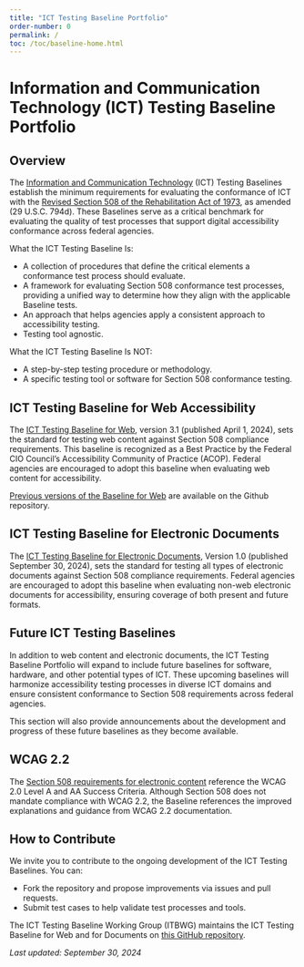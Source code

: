 ```yaml
---
title: "ICT Testing Baseline Portfolio"
order-number: 0
permalink: /
toc: /toc/baseline-home.html
---
```


# Information and Communication Technology (ICT) Testing Baseline Portfolio

## Overview

The [Information and Communication Technology](https://www.access-board.gov/ict/#defICT) (ICT) Testing Baselines establish the minimum requirements for evaluating the conformance of ICT with the [Revised Section 508 of the Rehabilitation Act of 1973](https://www.access-board.gov/ict), as amended (29 U.S.C. 794d). These Baselines serve as a critical benchmark for evaluating the quality of test processes that support digital accessibility conformance across federal agencies.

What the ICT Testing Baseline Is:

* A collection of procedures that define the critical elements a conformance test process should evaluate.  
* A framework for evaluating Section 508 conformance test processes, providing a unified way to determine how they align with the applicable Baseline tests.
* An approach that helps agencies apply a consistent approach to accessibility testing.  
* Testing tool agnostic.

What the ICT Testing Baseline Is NOT:

* A step-by-step testing procedure or methodology.  
* A specific testing tool or software for Section 508 conformance testing.

## ICT Testing Baseline for Web Accessibility

The [ICT Testing Baseline for Web](web-baselines/introduction/), version 3.1 (published April 1, 2024), sets the standard for testing web content against Section 508 compliance requirements. This baseline is recognized as a Best Practice by the Federal CIO Council’s Accessibility Community of Practice (ACOP). Federal agencies are encouraged to adopt this baseline when evaluating web content for accessibility.

[Previous versions of the Baseline for Web](https://github.com/atbcb/ICTTestingBaseline/releases) are available on the Github repository.

## ICT Testing Baseline for Electronic Documents

The [ICT Testing Baseline for Electronic Documents](document-baselines/00introductionDocs/), Version 1.0 (published September 30, 2024), sets the standard for testing all types of electronic documents against Section 508 compliance requirements. Federal agencies are encouraged to adopt this baseline when evaluating non-web electronic documents for accessibility, ensuring coverage of both present and future formats.

## Future ICT Testing Baselines

In addition to web content and electronic documents, the ICT Testing Baseline Portfolio will expand to include future baselines for software, hardware, and other potential types of ICT. These upcoming baselines will harmonize accessibility testing processes in diverse ICT domains and ensure consistent conformance to Section 508 requirements across federal agencies.

This section will also provide announcements about the development and progress of these future baselines as they become available.

## WCAG 2.2

The [Section 508 requirements for electronic content](https://www.access-board.gov/ict/#E205-content) reference the WCAG 2.0 Level A and AA Success Criteria. Although Section 508 does not mandate compliance with WCAG 2.2, the Baseline references the improved explanations and guidance from WCAG 2.2 documentation.

## How to Contribute

We invite you to contribute to the ongoing development of the ICT Testing Baselines. You can:

* Fork the repository and propose improvements via issues and pull requests.  
* Submit test cases to help validate test processes and tools.

The ICT Testing Baseline Working Group (ITBWG) maintains the ICT Testing Baseline for Web and for Documents on [this GitHub repository](https://github.com/atbcb/ICTTestingBaseline).

*Last updated: September 30, 2024*